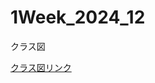 # 1Week_2024_12
クラス図

[クラス図リンク]([https://saeki7036.github.io/GameJam_2024_G/src/InLineMovie.html](https://app.diagrams.net/?src=about#Hsaeki7036%2F1Week_2024_12%2Fmain%2Fsrc%2FClassInfo.drawio#%7B%22pageId%22%3A%22C5RBs43oDa-KdzZeNtuy%22%7D))


